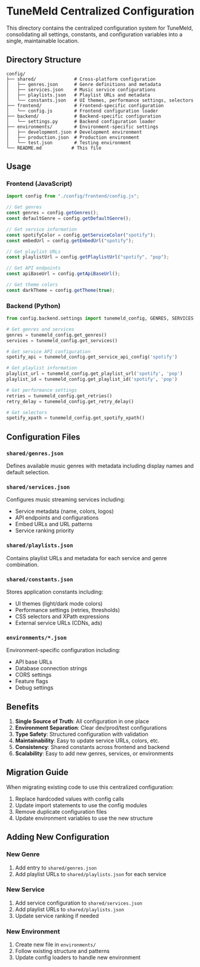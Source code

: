 # TuneMeld Centralized Configuration

This directory contains the centralized configuration system for TuneMeld, consolidating all settings, constants, and configuration variables into a single, maintainable location.

## Directory Structure

```
config/
├── shared/              # Cross-platform configuration
│   ├── genres.json      # Genre definitions and metadata
│   ├── services.json    # Music service configurations
│   ├── playlists.json   # Playlist URLs and metadata
│   └── constants.json   # UI themes, performance settings, selectors
├── frontend/            # Frontend-specific configuration
│   └── config.js        # Frontend configuration loader
├── backend/             # Backend-specific configuration
│   └── settings.py      # Backend configuration loader
├── environments/        # Environment-specific settings
│   ├── development.json # Development environment
│   ├── production.json  # Production environment
│   └── test.json        # Testing environment
└── README.md           # This file
```

## Usage

### Frontend (JavaScript)

```javascript
import config from "./config/frontend/config.js";

// Get genres
const genres = config.getGenres();
const defaultGenre = config.getDefaultGenre();

// Get service information
const spotifyColor = config.getServiceColor("spotify");
const embedUrl = config.getEmbedUrl("spotify");

// Get playlist URLs
const playlistUrl = config.getPlaylistUrl("spotify", "pop");

// Get API endpoints
const apiBaseUrl = config.getApiBaseUrl();

// Get theme colors
const darkTheme = config.getTheme(true);
```

### Backend (Python)

```python
from config.backend.settings import tunemeld_config, GENRES, SERVICES

# Get genres and services
genres = tunemeld_config.get_genres()
services = tunemeld_config.get_services()

# Get service API configuration
spotify_api = tunemeld_config.get_service_api_config('spotify')

# Get playlist information
playlist_url = tunemeld_config.get_playlist_url('spotify', 'pop')
playlist_id = tunemeld_config.get_playlist_id('spotify', 'pop')

# Get performance settings
retries = tunemeld_config.get_retries()
retry_delay = tunemeld_config.get_retry_delay()

# Get selectors
spotify_xpath = tunemeld_config.get_spotify_xpath()
```

## Configuration Files

### `shared/genres.json`

Defines available music genres with metadata including display names and default selection.

### `shared/services.json`

Configures music streaming services including:

- Service metadata (name, colors, logos)
- API endpoints and configurations
- Embed URLs and URL patterns
- Service ranking priority

### `shared/playlists.json`

Contains playlist URLs and metadata for each service and genre combination.

### `shared/constants.json`

Stores application constants including:

- UI themes (light/dark mode colors)
- Performance settings (retries, thresholds)
- CSS selectors and XPath expressions
- External service URLs (CDNs, ads)

### `environments/*.json`

Environment-specific configuration including:

- API base URLs
- Database connection strings
- CORS settings
- Feature flags
- Debug settings

## Benefits

1. **Single Source of Truth**: All configuration in one place
2. **Environment Separation**: Clear dev/prod/test configurations
3. **Type Safety**: Structured configuration with validation
4. **Maintainability**: Easy to update service URLs, colors, etc.
5. **Consistency**: Shared constants across frontend and backend
6. **Scalability**: Easy to add new genres, services, or environments

## Migration Guide

When migrating existing code to use this centralized configuration:

1. Replace hardcoded values with config calls
2. Update import statements to use the config modules
3. Remove duplicate configuration files
4. Update environment variables to use the new structure

## Adding New Configuration

### New Genre

1. Add entry to `shared/genres.json`
2. Add playlist URLs to `shared/playlists.json` for each service

### New Service

1. Add service configuration to `shared/services.json`
2. Add playlist URLs to `shared/playlists.json`
3. Update service ranking if needed

### New Environment

1. Create new file in `environments/`
2. Follow existing structure and patterns
3. Update config loaders to handle new environment
